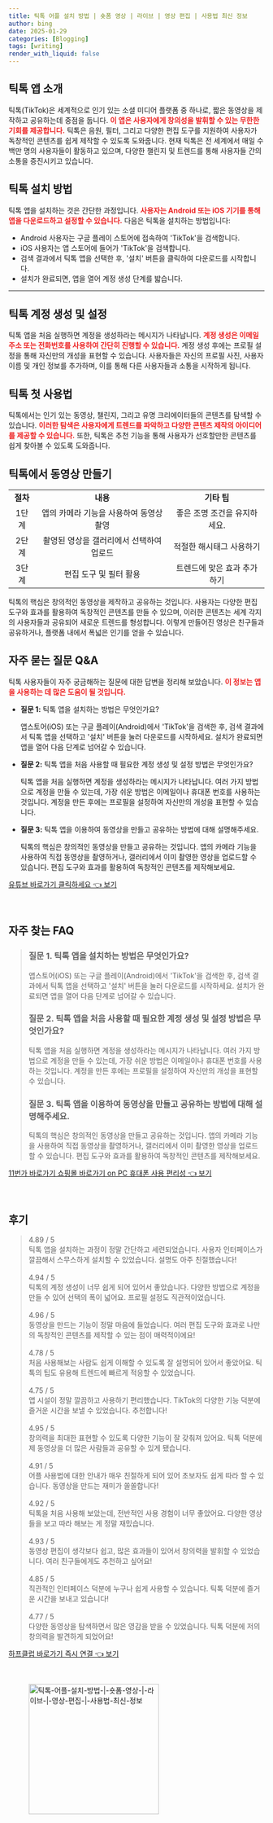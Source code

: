 ```yaml
---
title: 틱톡 어플 설치 방법 | 숏폼 영상 | 라이브 | 영상 편집 | 사용법 최신 정보
author: bing
date: 2025-01-29
categories: [Blogging]
tags: [writing]
render_with_liquid: false
---
```



<h2 id='틱톡_앱_소개'>틱톡 앱 소개</h2>

<p>틱톡(TikTok)은 세계적으로 인기 있는 소셜 미디어 플랫폼 중 하나로, 짧은 동영상을 제작하고 공유하는데 중점을 둡니다. <b><span style="color: #ee2323;">이 앱은 사용자에게 창의성을 발휘할 수 있는 무한한 기회를 제공합니다.</span></b> 틱톡은 음원, 필터, 그리고 다양한 편집 도구를 지원하여 사용자가 독창적인 콘텐츠를 쉽게 제작할 수 있도록 도와줍니다. 현재 틱톡은 전 세계에서 매일 수백만 명의 사용자들이 활동하고 있으며, 다양한 챌린지 및 트렌드를 통해 사용자들 간의 소통을 증진시키고 있습니다.</p>

<h2 id='틱톡_설치_방법'>틱톡 설치 방법</h2>

<p>틱톡 앱을 설치하는 것은 간단한 과정입니다. <b><span style="color: #ee2323;">사용자는 Android 또는 iOS 기기를 통해 앱을 다운로드하고 설정할 수 있습니다.</span></b> 다음은 틱톡을 설치하는 방법입니다:</p>

<ul>
    <li>Android 사용자는 구글 플레이 스토어에 접속하여 'TikTok'을 검색합니다.</li>
    <li>iOS 사용자는 앱 스토어에 들어가 'TikTok'을 검색합니다.</li>
    <li>검색 결과에서 틱톡 앱을 선택한 후, '설치' 버튼을 클릭하여 다운로드를 시작합니다.</li>
    <li>설치가 완료되면, 앱을 열어 계정 생성 단계를 밟습니다.</li>
</ul>

<hr />

<h2 id='틱톡_계정_생성'>틱톡 계정 생성 및 설정</h2>

<p>틱톡 앱을 처음 실행하면 계정을 생성하라는 메시지가 나타납니다. <b><span style="color: #ee2323;">계정 생성은 이메일 주소 또는 전화번호를 사용하여 간단히 진행할 수 있습니다.</span></b> 계정 생성 후에는 프로필 설정을 통해 자신만의 개성을 표현할 수 있습니다. 사용자들은 자신의 프로필 사진, 사용자 이름 및 개인 정보를 추가하며, 이를 통해 다른 사용자들과 소통을 시작하게 됩니다.</p>

<h2 id='틱톡_첫_사용법'>틱톡 첫 사용법</h2>

<p>틱톡에서는 인기 있는 동영상, 챌린지, 그리고 유명 크리에이터들의 콘텐츠를 탐색할 수 있습니다. <b><span style="color: #ee2323;">이러한 탐색은 사용자에게 트렌드를 파악하고 다양한 콘텐츠 제작의 아이디어를 제공할 수 있습니다.</span></b> 또한, 틱톡은 추천 기능을 통해 사용자가 선호할만한 콘텐츠를 쉽게 찾아볼 수 있도록 도와줍니다.</p>

<h2 id='틱톡_동영상_제작'>틱톡에서 동영상 만들기</h2>

<table>
    <tr>
        <td style="text-align: center; height: 17px;"><b>절차</b></td>
        <td style="text-align: center; height: 17px;"><b>내용</b></td>
        <td style="text-align: center; height: 17px;"><b>기타 팁</b></td>
    </tr>
    <tr>
        <td style="text-align: center; height: 17px;">1단계</td>
        <td style="text-align: center; height: 17px;">앱의 카메라 기능을 사용하여 동영상 촬영</td>
        <td style="text-align: center; height: 17px;">좋은 조명 조건을 유지하세요.</td>
    </tr>
    <tr>
        <td style="text-align: center; height: 17px;">2단계</td>
        <td style="text-align: center; height: 17px;">촬영된 영상을 갤러리에서 선택하여 업로드</td>
        <td style="text-align: center; height: 17px;">적절한 해시태그 사용하기</td>
    </tr>
    <tr>
        <td style="text-align: center; height: 17px;">3단계</td>
        <td style="text-align: center; height: 17px;">편집 도구 및 필터 활용</td>
        <td style="text-align: center; height: 17px;">트렌드에 맞은 효과 추가하기</td>
    </tr>
</table>

<p>틱톡의 핵심은 창의적인 동영상을 제작하고 공유하는 것입니다. 사용자는 다양한 편집 도구와 효과를 활용하여 독창적인 콘텐츠를 만들 수 있으며, 이러한 콘텐츠는 세계 각지의 사용자들과 공유되어 새로운 트렌드를 형성합니다. 이렇게 만들어진 영상은 친구들과 공유하거나, 플랫폼 내에서 폭넓은 인기를 얻을 수 있습니다.</p>

<h2 id='자주_묻는_질문'>자주 묻는 질문 Q&A</h2>

<p>틱톡 사용자들이 자주 궁금해하는 질문에 대한 답변을 정리해 보았습니다. <b><span style="color: #ee2323;">이 정보는 앱을 사용하는 데 많은 도움이 될 것입니다.</span></b></p>

<ul>
    <li><b>질문 1:</b> 틱톡 앱을 설치하는 방법은 무엇인가요?</li>
    <p>앱스토어(iOS) 또는 구글 플레이(Android)에서 'TikTok'을 검색한 후, 검색 결과에서 틱톡 앱을 선택하고 '설치' 버튼을 눌러 다운로드를 시작하세요. 설치가 완료되면 앱을 열어 다음 단계로 넘어갈 수 있습니다.</p>
    <li><b>질문 2:</b> 틱톡 앱을 처음 사용할 때 필요한 계정 생성 및 설정 방법은 무엇인가요?</li>
    <p>틱톡 앱을 처음 실행하면 계정을 생성하라는 메시지가 나타납니다. 여러 가지 방법으로 계정을 만들 수 있는데, 가장 쉬운 방법은 이메일이나 휴대폰 번호를 사용하는 것입니다. 계정을 만든 후에는 프로필을 설정하여 자신만의 개성을 표현할 수 있습니다.</p>
    <li><b>질문 3:</b> 틱톡 앱을 이용하여 동영상을 만들고 공유하는 방법에 대해 설명해주세요.</li>
    <p>틱톡의 핵심은 창의적인 동영상을 만들고 공유하는 것입니다. 앱의 카메라 기능을 사용하여 직접 동영상을 촬영하거나, 갤러리에서 이미 촬영한 영상을 업로드할 수 있습니다. 편집 도구와 효과를 활용하여 독창적인 콘텐츠를 제작해보세요.</p>
</ul>


<p><a class="click-button" title="유튜브 바로가기 클릭하세요" href="https://purplelist.github.io/posts/%EC%9C%A0%ED%8A%9C%EB%B8%8C-%EB%B0%94%EB%A1%9C%EA%B0%80%EA%B8%B0-%ED%81%B4%EB%A6%AD%ED%95%98%EC%84%B8%EC%9A%94/" rel="dofollow">유튜브 바로가기 클릭하세요 👈 보기</a></p><br>
<h2 id='자주_찾는_FAQ'>자주 찾는 FAQ</h2>
<div itemscope="" itemtype="https://schema.org/FAQPage"> 
<blockquote> 
<div itemscope="" itemprop="mainEntity" itemtype="https://schema.org/Question"> 
<h3 itemprop="name">질문 1. 틱톡 앱을 설치하는 방법은 무엇인가요?</h3> 
<div itemscope="" itemprop="acceptedAnswer" itemtype="https://schema.org/Answer"> 
<span itemprop="text"> 
<p>앱스토어(iOS) 또는 구글 플레이(Android)에서 'TikTok'을 검색한 후, 검색 결과에서 틱톡 앱을 선택하고 '설치' 버튼을 눌러 다운로드를 시작하세요. 설치가 완료되면 앱을 열어 다음 단계로 넘어갈 수 있습니다.</p> 
</span> 
</div> 
</div> 
<div itemscope="" itemprop="mainEntity" itemtype="https://schema.org/Question"> 
<h3 itemprop="name">질문 2. 틱톡 앱을 처음 사용할 때 필요한 계정 생성 및 설정 방법은 무엇인가요?</h3> 
<div itemscope="" itemprop="acceptedAnswer" itemtype="https://schema.org/Answer"> 
<span itemprop="text"> 
<p>틱톡 앱을 처음 실행하면 계정을 생성하라는 메시지가 나타납니다. 여러 가지 방법으로 계정을 만들 수 있는데, 가장 쉬운 방법은 이메일이나 휴대폰 번호를 사용하는 것입니다. 계정을 만든 후에는 프로필을 설정하여 자신만의 개성을 표현할 수 있습니다.</p> 
</span> 
</div> 
</div> 
<div itemscope="" itemprop="mainEntity" itemtype="https://schema.org/Question"> 
<h3 itemprop="name">질문 3. 틱톡 앱을 이용하여 동영상을 만들고 공유하는 방법에 대해 설명해주세요.</h3> 
<div itemscope="" itemprop="acceptedAnswer" itemtype="https://schema.org/Answer"> 
<span itemprop="text"> 
<p>틱톡의 핵심은 창의적인 동영상을 만들고 공유하는 것입니다. 앱의 카메라 기능을 사용하여 직접 동영상을 촬영하거나, 갤러리에서 이미 촬영한 영상을 업로드할 수 있습니다. 편집 도구와 효과를 활용하여 독창적인 콘텐츠를 제작해보세요.</p> 
</span> 
</div> 
</div> 
</blockquote> 
</div>
<p><a class="click-button" title="11번가 바로가기 쇼핑몰 바로가기 on PC 휴대폰 사용 편리성" href="https://purplelist.github.io/posts/11%EB%B2%88%EA%B0%80-%EB%B0%94%EB%A1%9C%EA%B0%80%EA%B8%B0-%EC%87%BC%ED%95%91%EB%AA%B0-%EB%B0%94%EB%A1%9C%EA%B0%80%EA%B8%B0-on-PC-%ED%9C%B4%EB%8C%80%ED%8F%B0-%EC%82%AC%EC%9A%A9-%ED%8E%B8%EB%A6%AC%EC%84%B1/" rel="dofollow">11번가 바로가기 쇼핑몰 바로가기 on PC 휴대폰 사용 편리성 👈 보기</a></p><br>
<h2 id='후기'>후기</h2>
<div itemscope itemtype="https://schema.org/Product">
  <blockquote>
  <div itemprop="review" itemscope itemtype="https://schema.org/Review">
      <div itemprop="reviewRating" itemscope itemtype="https://schema.org/Rating"> <span itemprop="ratingValue">4.89</span> / <span itemprop="bestRating">5</span> </div>
      <span itemprop="reviewBody">틱톡 앱을 설치하는 과정이 정말 간단하고 세련되었습니다. 사용자 인터페이스가 깔끔해서 스무스하게 설치할 수 있었습니다. 설명도 아주 친절했습니다!</span>
  </div>
  <br>
  <div itemprop="review" itemscope itemtype="https://schema.org/Review">
      <div itemprop="reviewRating" itemscope itemtype="https://schema.org/Rating"> <span itemprop="ratingValue">4.94</span> / <span itemprop="bestRating">5</span> </div>
      <span itemprop="reviewBody">틱톡의 계정 생성이 너무 쉽게 되어 있어서 좋았습니다. 다양한 방법으로 계정을 만들 수 있어 선택의 폭이 넓어요. 프로필 설정도 직관적이었습니다.</span>
  </div>
  <br>
  <div itemprop="review" itemscope itemtype="https://schema.org/Review">
      <div itemprop="reviewRating" itemscope itemtype="https://schema.org/Rating"> <span itemprop="ratingValue">4.96</span> / <span itemprop="bestRating">5</span> </div>
      <span itemprop="reviewBody">동영상을 만드는 기능이 정말 마음에 들었습니다. 여러 편집 도구와 효과로 나만의 독창적인 콘텐츠를 제작할 수 있는 점이 매력적이에요!</span>
  </div>
  <br>
  <div itemprop="review" itemscope itemtype="https://schema.org/Review">
      <div itemprop="reviewRating" itemscope itemtype="https://schema.org/Rating"> <span itemprop="ratingValue">4.78</span> / <span itemprop="bestRating">5</span> </div>
      <span itemprop="reviewBody">처음 사용해보는 사람도 쉽게 이해할 수 있도록 잘 설명되어 있어서 좋았어요. 틱톡의 팁도 유용해 트렌드에 빠르게 적응할 수 있었습니다.</span>
  </div>
  <br>
  <div itemprop="review" itemscope itemtype="https://schema.org/Review">
      <div itemprop="reviewRating" itemscope itemtype="https://schema.org/Rating"> <span itemprop="ratingValue">4.75</span> / <span itemprop="bestRating">5</span> </div>
      <span itemprop="reviewBody">앱 시설이 정말 깔끔하고 사용하기 편리했습니다. TikTok의 다양한 기능 덕분에 즐거운 시간을 보낼 수 있었습니다. 추천합니다!</span>
  </div>
  <br>
  <div itemprop="review" itemscope itemtype="https://schema.org/Review">
      <div itemprop="reviewRating" itemscope itemtype="https://schema.org/Rating"> <span itemprop="ratingValue">4.95</span> / <span itemprop="bestRating">5</span> </div>
      <span itemprop="reviewBody">창의력을 최대한 표현할 수 있도록 다양한 기능이 잘 갖춰져 있어요. 틱톡 덕분에 제 동영상을 더 많은 사람들과 공유할 수 있게 됐습니다.</span>
  </div>
  <br>
  <div itemprop="review" itemscope itemtype="https://schema.org/Review">
      <div itemprop="reviewRating" itemscope itemtype="https://schema.org/Rating"> <span itemprop="ratingValue">4.91</span> / <span itemprop="bestRating">5</span> </div>
      <span itemprop="reviewBody">어플 사용법에 대한 안내가 매우 친절하게 되어 있어 초보자도 쉽게 따라 할 수 있습니다. 동영상을 만드는 재미가 쏠쏠합니다!</span>
  </div>
  <br>
  <div itemprop="review" itemscope itemtype="https://schema.org/Review">
      <div itemprop="reviewRating" itemscope itemtype="https://schema.org/Rating"> <span itemprop="ratingValue">4.92</span> / <span itemprop="bestRating">5</span> </div>
      <span itemprop="reviewBody">틱톡을 처음 사용해 보았는데, 전반적인 사용 경험이 너무 좋았어요. 다양한 영상들을 보고 따라 해보는 게 정말 재밌습니다.</span>
  </div>
  <br>
  <div itemprop="review" itemscope itemtype="https://schema.org/Review">
      <div itemprop="reviewRating" itemscope itemtype="https://schema.org/Rating"> <span itemprop="ratingValue">4.93</span> / <span itemprop="bestRating">5</span> </div>
      <span itemprop="reviewBody">동영상 편집이 생각보다 쉽고, 많은 효과들이 있어서 창의력을 발휘할 수 있었습니다. 여러 친구들에게도 추천하고 싶어요!</span>
  </div>
  <br>
  <div itemprop="review" itemscope itemtype="https://schema.org/Review">
      <div itemprop="reviewRating" itemscope itemtype="https://schema.org/Rating"> <span itemprop="ratingValue">4.85</span> / <span itemprop="bestRating">5</span> </div>
      <span itemprop="reviewBody">직관적인 인터페이스 덕분에 누구나 쉽게 사용할 수 있습니다. 틱톡 덕분에 즐거운 시간을 보내고 있습니다!</span>
  </div>
  <br>
  <div itemprop="review" itemscope itemtype="https://schema.org/Review">
      <div itemprop="reviewRating" itemscope itemtype="https://schema.org/Rating"> <span itemprop="ratingValue">4.77</span> / <span itemprop="bestRating">5</span> </div>
      <span itemprop="reviewBody">다양한 동영상을 탐색하면서 많은 영감을 받을 수 있었습니다. 틱톡 덕분에 저의 창의력을 발견하게 되었어요!</span>
  </div>
  </blockquote>
</div>
<p><a class="click-button" title="하프클럽 바로가기 즉시 연결" href="https://purplelist.github.io/posts/%ED%95%98%ED%94%84%ED%81%B4%EB%9F%BD-%EB%B0%94%EB%A1%9C%EA%B0%80%EA%B8%B0-%EC%A6%89%EC%8B%9C-%EC%97%B0%EA%B2%B0/" rel="dofollow">하프클럽 바로가기 즉시 연결 👈 보기</a></p><br>
<figure class="image"><img src="https://purplelist.github.io/assets/img/thumbnail/틱톡-어플-설치-방법-|-숏폼-영상-|-라이브-|-영상-편집-|-사용법-최신-정보.webp" alt="틱톡-어플-설치-방법-|-숏폼-영상-|-라이브-|-영상-편집-|-사용법-최신-정보" width="256" height="256"></figure>